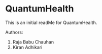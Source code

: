 # QuantumHealth

This is an initial readMe for QuantumHealth. 

Authors:

1. Raja Babu Chauhan
2. Kiran Adhikari
